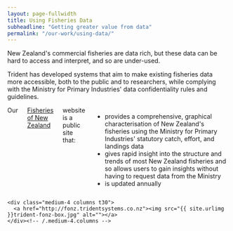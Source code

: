 ```yaml
---
layout: page-fullwidth
title: Using Fisheries Data
subheadline: "Getting greater value from data"
permalink: "/our-work/using-data/"
---
```

New Zealand's commercial fisheries are data rich, but these data can be hard to access and interpret, and so are under-used.

Trident has developed systems that aim to make existing fisheries data more accessible, both to the public and to researchers, while complying with the Ministry for Primary Industries' data confidentiality rules and guidelines.

<div class="row">
    <div class="medium-8 columns t30">
      Our <a href="http://fonz.tridentsystems.co.nz">Fisheries of New Zealand</a> website is a public site that:
      <ul>
        <li>provides a comprehensive, graphical characterisation of New Zealand's fisheries using the Ministry for Primary Industries' statutory catch, effort, and landings data</li>
        <li>gives rapid insight into the structure and trends of most New Zealand fisheries and so allows users to gain insights without having to request data from the Ministry</li>
        <li>is updated annually</li>
      </ul>
    </div><!-- /.medium-8.columns -->

    <div class="medium-4 columns t30">
      <a href="http://fonz.tridentsystems.co.nz"><img src="{{ site.urlimg }}trident-fonz-box.jpg" alt=""></a>
    </div><!-- /.medium-4.columns -->
</div><!-- /.row -->
